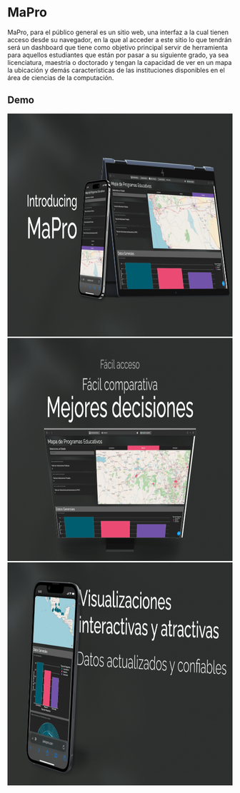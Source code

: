 
# MaPro
MaPro, para el público general es un sitio web, una interfaz a la cual tienen acceso desde su navegador, en la que al acceder a este sitio lo que tendrán será un dashboard que tiene como objetivo principal servir de herramienta para aquellos estudiantes que están por pasar a su siguiente grado, ya sea licenciatura, maestría o doctorado y tengan la capacidad de ver en un mapa la ubicación y demás características de las instituciones disponibles en el área de ciencias de la computación.
## Demo

<!--salto de página -->
<div style="page-break-after: always;"></div>

<img src="assets/Slide3-min.png" alt="Demo" width="600px" height="500px">

<!-- otro salto de página -->
<div style="page-break-after: always;"></div>

<!-- Otra imagen con tamaño ajustado -->
<img src="assets/Slide6-min.png" alt="Demo" width="600px" height="500px">

<!-- otro salto de página -->
<div style="page-break-after: always;"></div>

<!-- Otra imagen con tamaño ajustado -->
<img src="assets/Slide7-min.png" alt="Demo" width="600px" height="500px">
